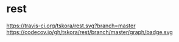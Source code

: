 # rest
https://travis-ci.org/tskora/rest.svg?branch=master
https://codecov.io/gh/tskora/rest/branch/master/graph/badge.svg
